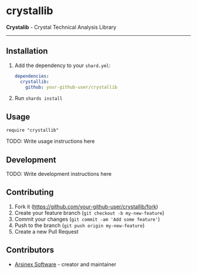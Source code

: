 # crystallib


<b> Crystalib</b> - Crystal Technical Analysis Library
<hr/>





## Installation

1. Add the dependency to your `shard.yml`:

   ```yaml
   dependencies:
     crystallib:
       github: your-github-user/crystallib
   ```

2. Run `shards install`

## Usage

```crystal
require "crystallib"
```

TODO: Write usage instructions here

## Development

TODO: Write development instructions here

## Contributing

1. Fork it (<https://github.com/your-github-user/crystallib/fork>)
2. Create your feature branch (`git checkout -b my-new-feature`)
3. Commit your changes (`git commit -am 'Add some feature'`)
4. Push to the branch (`git push origin my-new-feature`)
5. Create a new Pull Request

## Contributors

- [Arsinex Software](https://github.com/your-github-user) - creator and maintainer
